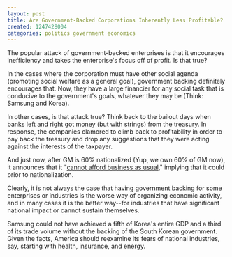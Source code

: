 ```yaml
---
layout: post
title: Are Government-Backed Corporations Inherently Less Profitable?
created: 1247428004
categories: politics government economics
---
```

The popular attack of government-backed enterprises is that it encourages inefficiency and takes the enterprise's focus off of profit. Is that true?

In the cases where the corporation must have other social agenda (promoting social welfare as a general goal), government backing definitely encourages that. Now, they have a large financier for any social task that is conducive to the government's goals, whatever they may be (Think: Samsung and Korea).

In other cases, is that attack true? Think back to the bailout days when banks left and right got money (but with strings) from the treasury. In response, the companies clamored to climb back to profitability in order to pay back the treasury and drop any suggestions that they were acting against the interests of the taxpayer.

And just now, after GM is 60% nationalized (Yup, we own 60% of GM now), it announces that it "[cannot afford business as usual](http://www.nytimes.com/2009/07/11/business/11auto.html)," implying that it could prior to nationalization.

Clearly, it is not always the case that having government backing for some enterprises or industries is the worse way of organizing economic activity, and in many cases it is the better way--for industries that have significant national impact or cannot sustain themselves.

Samsung could not have achieved a fifth of Korea's entire GDP and a third of its trade volume without the backing of the South Korean government. Given the facts, America should reexamine its fears of national industries, say, starting with health, insurance, and energy.

